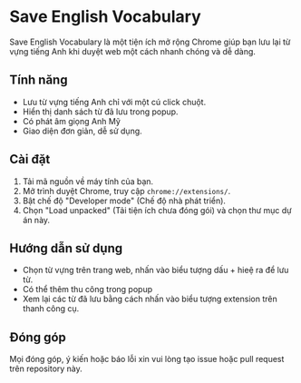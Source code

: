 # Save English Vocabulary

Save English Vocabulary là một tiện ích mở rộng Chrome giúp bạn lưu lại từ vựng tiếng Anh khi duyệt web một cách nhanh chóng và dễ dàng.

## Tính năng

- Lưu từ vựng tiếng Anh chỉ với một cú click chuột.
- Hiển thị danh sách từ đã lưu trong popup.
- Có phát âm giọng Anh Mỹ
- Giao diện đơn giản, dễ sử dụng.

## Cài đặt

1. Tải mã nguồn về máy tính của bạn.
2. Mở trình duyệt Chrome, truy cập `chrome://extensions/`.
3. Bật chế độ "Developer mode" (Chế độ nhà phát triển).
4. Chọn "Load unpacked" (Tải tiện ích chưa đóng gói) và chọn thư mục dự án này.

## Hướng dẫn sử dụng

- Chọn từ vựng trên trang web, nhấn vào biểu tượng dấu + hieệ ra để lưu từ.
- Có thể thêm thu công trong popup
- Xem lại các từ đã lưu bằng cách nhấn vào biểu tượng extension trên thanh công cụ.

## Đóng góp

Mọi đóng góp, ý kiến hoặc báo lỗi xin vui lòng tạo issue hoặc pull request trên repository này.
